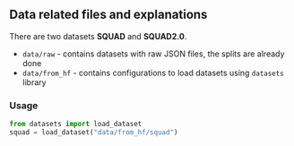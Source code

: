 ## Data related files and explanations

There are two datasets **SQUAD** and **SQUAD2.0**.
* `data/raw` - contains datasets with raw JSON files, the splits are already done
* `data/from_hf` - contains configurations to load datasets using `datasets` library

### Usage

```python
from datasets import load_dataset
squad = load_dataset("data/from_hf/squad")
```